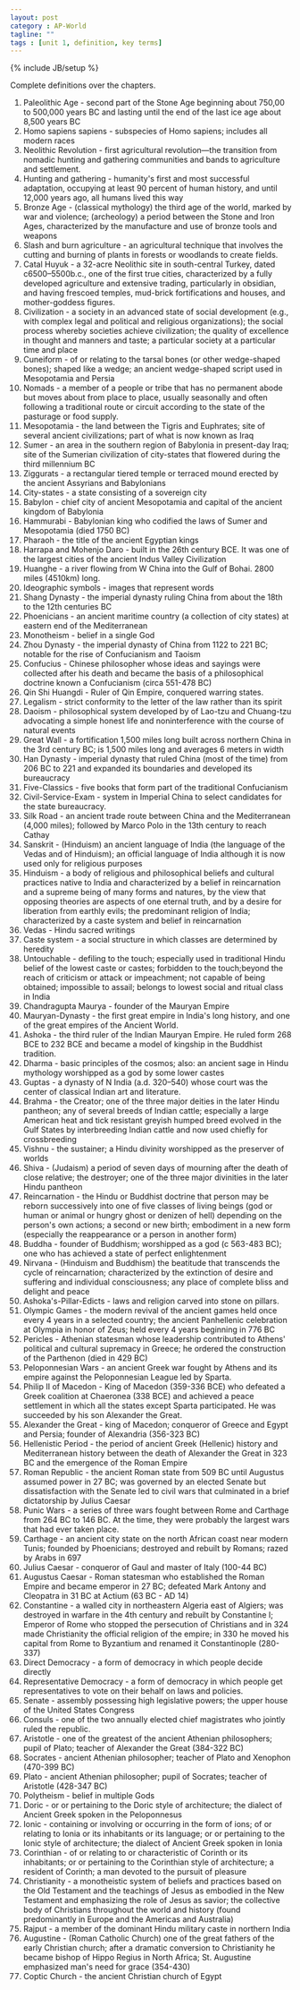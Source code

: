 ```yaml
---
layout: post
category : AP-World
tagline: ""
tags : [unit 1, definition, key terms]
---
```

{% include JB/setup %}

Complete definitions over the chapters.

<!--more-->
1. Paleolithic Age - second part of the Stone Age beginning about 750,00 to 500,000 years BC and lasting until the end of the last ice age about 8,500 years BC
2. Homo sapiens sapiens - subspecies of Homo sapiens; includes all modern races
3. Neolithic Revolution - first agricultural revolution—the transition from nomadic hunting and gathering communities and bands to agriculture and settlement.
4. Hunting and gathering - humanity's first and most successful adaptation, occupying at least 90 percent of human history, and until 12,000 years ago, all humans lived this way
5. Bronze Age - (classical mythology) the third age of the world, marked by war and violence; (archeology) a period between the Stone and Iron Ages, characterized by the manufacture and use of bronze tools and weapons
6. Slash and burn agriculture - an agricultural technique that involves the cutting and burning of plants in forests or woodlands to create fields.
7. Catal Huyuk - a 32-acre Neolithic site in south-central Turkey, dated c6500–5500b.c., one of the first true cities, characterized by a fully developed agriculture and extensive trading, particularly in obsidian, and having frescoed temples, mud-brick fortifications and houses, and mother-goddess figures.
8. Civilization - a society in an advanced state of social development (e.g., with complex legal and political and religious organizations); the social process whereby societies achieve civilization; the quality of excellence in thought and manners and taste; a particular society at a particular time and place
9. Cuneiform - of or relating to the tarsal bones (or other wedge-shaped bones); shaped like a wedge; an ancient wedge-shaped script used in Mesopotamia and Persia
10. Nomads - a member of a people or tribe that has no permanent abode but moves about from place to place, usually seasonally and often following a traditional route or circuit according to the state of the pasturage or food supply.
11. Mesopotamia - the land between the Tigris and Euphrates; site of several ancient civilizations; part of what is now known as Iraq
12. Sumer - an area in the southern region of Babylonia in present-day Iraq; site of the Sumerian civilization of city-states that flowered during the third millennium BC
13. Ziggurats - a rectangular tiered temple or terraced mound erected by the ancient Assyrians and Babylonians
14. City-states - a state consisting of a sovereign city
15. Babylon - chief city of ancient Mesopotamia and capital of the ancient kingdom of Babylonia
16. Hammurabi - Babylonian king who codified the laws of Sumer and Mesopotamia (died 1750 BC)
17. Pharaoh - the title of the ancient Egyptian kings
18. Harrapa and Mohenjo Daro - built in the 26th century BCE. It was one of the largest cities of the ancient Indus Valley Civilization
19. Huanghe - a river flowing from W China into the Gulf of Bohai. 2800 miles (4510km) long.
20. Ideographic symbols - images that represent words
21. Shang Dynasty - the imperial dynasty ruling China from about the 18th to the 12th centuries BC
22. Phoenicians - an ancient maritime country (a collection of city states) at eastern end of the Mediterranean
23. Monotheism - belief in a single God
24. Zhou Dynasty - the imperial dynasty of China from 1122 to 221 BC; notable for the rise of Confucianism and Taoism
25. Confucius - Chinese philosopher whose ideas and sayings were collected after his death and became the basis of a philosophical doctrine known a Confucianism (circa 551-478 BC)
26. Qin Shi Huangdi - Ruler of Qin Empire, conquered warring states.
27. Legalism - strict conformity to the letter of the law rather than its spirit
28. Daoism - philosophical system developed by of Lao-tzu and Chuang-tzu advocating a simple honest life and noninterference with the course of natural events
29. Great Wall - a fortification 1,500 miles long built across northern China in the 3rd century BC; is 1,500 miles long and averages 6 meters in width
30. Han Dynasty - imperial dynasty that ruled China (most of the time) from 206 BC to 221 and expanded its boundaries and developed its bureaucracy
31. Five-Classics - five books that form part of the traditional Confucianism
32. Civil-Service-Exam - system in Imperial China to select candidates for the state bureaucracy.
33.  Silk Road - an ancient trade route between China and the Mediterranean (4,000 miles); followed by Marco Polo in the 13th century to reach Cathay
34. Sanskrit - (Hinduism) an ancient language of India (the language of the Vedas and of Hinduism); an official language of India although it is now used only for religious purposes
35. Hinduism - a body of religious and philosophical beliefs and cultural practices native to India and characterized by a belief in reincarnation and a supreme being of many forms and natures, by the view that opposing theories are aspects of one eternal truth, and by a desire for liberation from earthly evils; the predominant religion of India; characterized by a caste system and belief in reincarnation
36. Vedas - Hindu sacred writings
37. Caste system - a social structure in which classes are determined by heredity
38. Untouchable - defiling to the touch; especially used in traditional Hindu belief of the lowest caste or castes; forbidden to the touch;beyond the reach of criticism or attack or impeachment; not capable of being obtained; impossible to assail; belongs to lowest social and ritual class in India
39. Chandragupta Maurya - founder of the Mauryan Empire
40. Mauryan-Dynasty - the first great empire in India's long history, and one of the great empires of the Ancient World.
41. Ashoka - the third ruler of the Indian Mauryan Empire. He ruled form 268 BCE to 232 BCE and became a model of kingship in the Buddhist tradition.
42. Dharma - basic principles of the cosmos; also: an ancient sage in Hindu mythology worshipped as a god by some lower castes
43. Guptas - a dynasty of N India (a.d. 320–540) whose court was the center of classical Indian art and literature.
44. Brahma - the Creator; one of the three major deities in the later Hindu pantheon; any of several breeds of Indian cattle; especially a large American heat and tick resistant greyish humped breed evolved in the Gulf States by interbreeding Indian cattle and now used chiefly for crossbreeding
45. Vishnu - the sustainer; a Hindu divinity worshipped as the preserver of worlds
46. Shiva - (Judaism) a period of seven days of mourning after the death of close relative; the destroyer; one of the three major divinities in the later Hindu pantheon
47. Reincarnation - the Hindu or Buddhist doctrine that person may be reborn successively into one of five classes of living beings (god or human or animal or hungry ghost or denizen of hell) depending on the person's own actions; a second or new birth; embodiment in a new form (especially the reappearance or a person in another form)
48. Buddha - founder of Buddhism; worshipped as a god (c 563-483 BC); one who has achieved a state of perfect enlightenment
49. Nirvana - (Hinduism and Buddhism) the beatitude that transcends the cycle of reincarnation; characterized by the extinction of desire and suffering and individual consciousness; any place of complete bliss and delight and peace
50. Ashoka's-Pillar-Edicts - laws and religion carved into stone on pillars.
51. Olympic Games - the modern revival of the ancient games held once every 4 years in a selected country; the ancient Panhellenic celebration at Olympia in honor of Zeus; held every 4 years beginning in 776 BC
52. Pericles - Athenian statesman whose leadership contributed to Athens' political and cultural supremacy in Greece; he ordered the construction of the Parthenon (died in 429 BC)
53. Peloponnesian Wars - an ancient Greek war fought by Athens and its empire against the Peloponnesian League led by Sparta.
54. Philip II of Macedon - King of Macedon (359-336 BCE) who defeated a Greek coalition at Chaeronea (338 BCE) and achieved a peace settlement in which all the states except Sparta participated. He was succeeded by his son Alexander the Great.
55. Alexander the Great - king of Macedon; conqueror of Greece and Egypt and Persia; founder of Alexandria (356-323 BC)
56. Hellenistic Period - the period of ancient Greek (Hellenic) history and Mediterranean history between the death of Alexander the Great in 323 BC and the emergence of the Roman Empire
57. Roman Republic - the ancient Roman state from 509 BC until Augustus assumed power in 27 BC; was governed by an elected Senate but dissatisfaction with the Senate led to civil wars that culminated in a brief dictatorship by Julius Caesar
58. Punic Wars - a series of three wars fought between Rome and Carthage from 264 BC to 146 BC. At the time, they were probably the largest wars that had ever taken place.
59. Carthage - an ancient city state on the north African coast near modern Tunis; founded by Phoenicians; destroyed and rebuilt by Romans; razed by Arabs in 697
60. Julius Caesar - conqueror of Gaul and master of Italy (100-44 BC)
61. Augustus Caesar - Roman statesman who established the Roman Empire and became emperor in 27 BC; defeated Mark Antony and Cleopatra in 31 BC at Actium (63 BC - AD 14)
62. Constantine - a walled city in northeastern Algeria east of Algiers; was destroyed in warfare in the 4th century and rebuilt by Constantine I; Emperor of Rome who stopped the persecution of Christians and in 324 made Christianity the official religion of the empire; in 330 he moved his capital from Rome to Byzantium and renamed it Constantinople (280-337)
63. Direct Democracy - a form of democracy in which people decide directly
64. Representative Democracy - a form of democracy in which people get representatives to vote on their behalf on laws and policies.
65. Senate - assembly possessing high legislative powers; the upper house of the United States Congress
66. Consuls - one of the two annually elected chief magistrates who jointly ruled the republic.
67. Aristotle - one of the greatest of the ancient Athenian philosophers; pupil of Plato; teacher of Alexander the Great (384-322 BC)
68. Socrates - ancient Athenian philosopher; teacher of Plato and Xenophon (470-399 BC)
69. Plato - ancient Athenian philosopher; pupil of Socrates; teacher of Aristotle (428-347 BC)
70. Polytheism - belief in multiple Gods
71. Doric - or or pertaining to the Doric style of architecture; the dialect of Ancient Greek spoken in the Peloponnesus
72. Ionic - containing or involving or occurring in the form of ions; of or relating to Ionia or its inhabitants or its language; or or pertaining to the Ionic style of architecture; the dialect of Ancient Greek spoken in Ionia
73. Corinthian - of or relating to or characteristic of Corinth or its inhabitants; or or pertaining to the Corinthian style of architecture; a resident of Corinth; a man devoted to the pursuit of pleasure
74. Christianity - a monotheistic system of beliefs and practices based on the Old Testament and the teachings of Jesus as embodied in the New Testament and emphasizing the role of Jesus as savior; the collective body of Christians throughout the world and history (found predominantly in Europe and the Americas and Australia)
75. Rajput - a member of the dominant Hindu military caste in northern India
76. Augustine - (Roman Catholic Church) one of the great fathers of the early Christian church; after a dramatic conversion to Christianity he became bishop of Hippo Regius in North Africa; St. Augustine emphasized man's need for grace (354-430)
77. Coptic Church - the ancient Christian church of Egypt
